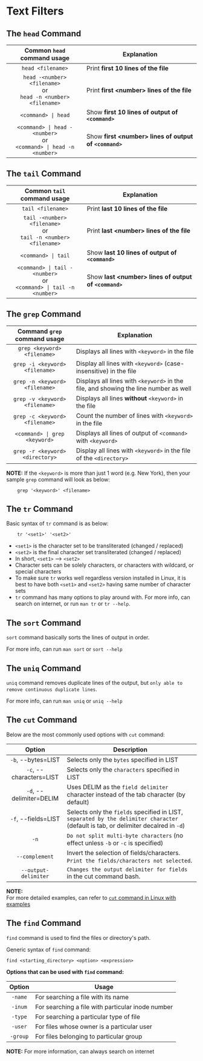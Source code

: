 # Text Filters

## The `head` Command

| Common `head` command usage | Explanation |
|:---:|---|
| `head <filename>` | Print **first 10 lines of the file** |
| `head -<number> <filename>` <br> or <br> `head -n <number> <filename>` | Print **first \<number> lines of the file** |
| `<command> \| head` | Show **first 10 lines of output of `<command>`** |
| `<command> \| head -<number>` <br> or <br> `<command> \| head -n <number>` | Show **first \<number> lines of output of `<command>`** |

## The `tail` Command
| Common `tail` command usage | Explanation |
|:---:|---|
| `tail <filename>` | Print **last 10 lines of the file** |
| `tail -<number> <filename>` <br> or <br> `tail -n <number> <filename>` | Print **last \<number> lines of the file** |
| `<command> \| tail` | Show **last 10 lines of output of `<command>`** |
| `<command> \| tail -<number>` <br> or <br> `<command> \| tail -n <number>` | Show **last \<number> lines of output of `<command>`** |

## The `grep` Command

| Command `grep` command usage | Explanation |
|:---:|---|
| `grep <keyword> <filename>` | Displays all lines with `<keyword>` in the file |
| `grep -i <keyword> <filename>` | Display all lines with `<keyword>` (case-insensitive) in the file |
| `grep -n <keyword> <filename>` | Displays all lines with `<keyword>` in the file, and showing the line number as well |
| `grep -v <keyword> <filename>` | Displays all lines **without** `<keyword>` in the file |
| `grep -c <keyword> <filename>` | Count the number of lines with `<keyword>` in the file |
| `<command> \| grep <keyword>` | Displays all lines of output of `<command>` with `<keyword>` |
| `grep -r <keyword> <directory>` | Display all lines with `<keyword>` in the file of the `<directory>` |

**NOTE:** If the `<keyword>` is more than just 1 word (e.g. New York), then your sample `grep` command will look as below:

```
    grep '<keyword>' <filename>
```

## The `tr` Command

Basic syntax of `tr` command is as below:

```
    tr '<set1>' '<set2>'
```

- `<set1>` is the character set to be transliterated (changed / replaced)
- `<set2>` is the final character set transliterated (changed / replaced)
- In short, `<set1>` --> `<set2>`
- Character sets can be solely characters, or characters with wildcard, or special characters
- To make sure `tr` works well regardless version installed in Linux, it is best to have both `<set1>` and `<set2>` having same number of character sets
- `tr` command has many options to play around with. For more info, can search on internet, or run `man tr` or `tr --help`.

## The `sort` Command

`sort` command basically sorts the lines of output in order.

For more info, can run `man sort` or `sort --help`

## The `uniq` Command

`uniq` command removes duplicate lines of the output, but `only able to remove continuous duplicate lines`.

For more info, can run `man uniq` or `uniq --help`

## The `cut` Command

Below are the most commonly used options with `cut` command:

| Option | Description |
|:---:|---|
| `-b`, --bytes=LIST | Selects only the `bytes` specified in LIST |
| `-c`, --characters=LIST | Selects only the `characters` specified in LIST |
| `-d`, --delimiter=DELIM | Uses DELIM as the `field delimiter` character instead of the tab character (by default) |
| `-f`, --fields=LIST | Selects only the `fields` specified in LIST, `separated by the delimiter character` (default is tab, or delimiter decalred in `-d`) |
| `-n` | `Do not split multi-byte characters` (no effect unless `-b` or `-c` is specified) |
| `--complement` | Invert the selection of fields/characters. <br> `Print the fields/characters not selected`.|
| `--output-delimiter` | `Changes the output delimiter for fields` in the cut command bash. |

**NOTE:** <br>
For more detailed examples, can refer to <a href="https://www.geeksforgeeks.org/linux-unix/cut-command-linux-examples/">`cut` command in Linux with examples</a>

## The `find` Command

`find` command is used to find the files or directory's path.

Generic syntax of `find` command:

```
find <starting_directory> <option> <expression>
```

**Options that can be used with `find` command:**

| Option | Usage |
|:---:|---|
| `-name` | For searching a file with its name |
| `-inum` | For searching a file with particular inode number |
| `-type` | For searching a particular type of file |
| `-user` | For files whose owner is a particular user |
| `-group` | For files belonging to particular group |

**NOTE:** For more information, can always search on internet